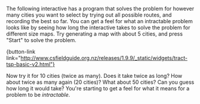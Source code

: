 The following interactive has a program that solves the problem for however many cities you want to select by trying out all possible routes, and recording the best so far.  You can get a feel for what an intractable problem looks like by seeing how long the interactive takes to solve the problem for different size maps.
Try generating a map with about 5 cities, and press "Start" to solve the problem.

{button-link link="http://www.csfieldguide.org.nz/releases/1.9.9/_static/widgets/tract-tsp-basic-v2.html"}

Now try it for 10 cities (twice as many). Does it take twice as long? How about twice as many again (20 cities)? What about 50 cities? Can you guess how long it would take?
You're starting to get a feel for what it means for a problem to be *intractable*.
